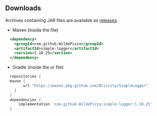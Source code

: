 Downloads
---------
Archives containing JAR files are available as [releases](https://github.com/WildePizza/SimpleLogger/releases).

 * Maven (inside the  file)
```xml
  <dependency>
    <groupId>com.github.WildePizza</groupId>
    <artifactId>simple-logger</artifactId>
    <version>1.10.25</version>
  </dependency>
```

 * Gradle (inside the  or  file)
```groovy
  repositories {
  maven {
        url "https://maven.pkg.github.com/Blizzity/SimpleLogger"
    }
  }
  dependencies {
      implementation 'com.github.WildePizza:simple-logger:1.10.25'
  }
```
